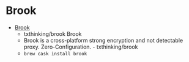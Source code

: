 # Brook
- [Brook](https://github.com/txthinking/brook)
  -  txthinking/brook Brook
  - Brook is a cross-platform strong encryption and not detectable proxy. Zero-Configuration. - txthinking/brook
  - `brew cask install brook`
